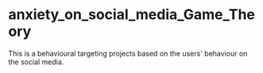 # anxiety_on_social_media_Game_Theory
This is a behavioural targeting projects based on the users' behaviour on the social media.
